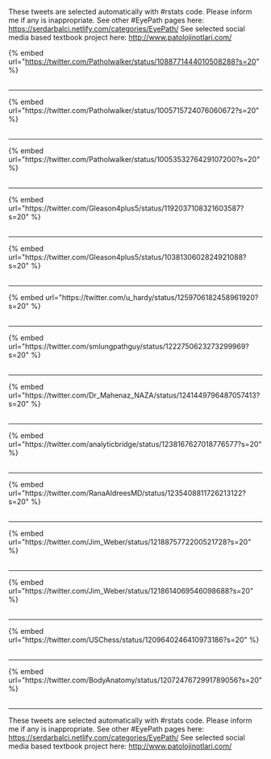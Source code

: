

These tweets are selected automatically with #rstats code. Please inform me if any is inappropriate.
See other #EyePath pages here: https://serdarbalci.netlify.com/categories/EyePath/ 
See selected social media based textbook project here: http://www.patolojinotlari.com/

{% embed url="https://twitter.com/Patholwalker/status/1088771444010508288?s=20" %}<br>
<br>
<hr>
{% embed url="https://twitter.com/Patholwalker/status/1005715724076060672?s=20" %}<br>
<br>
<hr>
{% embed url="https://twitter.com/Patholwalker/status/1005353276429107200?s=20" %}<br>
<br>
<hr>
{% embed url="https://twitter.com/Gleason4plus5/status/1192037108321603587?s=20" %}<br>
<br>
<hr>
{% embed url="https://twitter.com/Gleason4plus5/status/1038130602824921088?s=20" %}<br>
<br>
<hr>
{% embed url="https://twitter.com/u_hardy/status/1259706182458961920?s=20" %}<br>
<br>
<hr>
{% embed url="https://twitter.com/smlungpathguy/status/1222750623273299969?s=20" %}<br>
<br>
<hr>
{% embed url="https://twitter.com/Dr_Mahenaz_NAZA/status/1241449796487057413?s=20" %}<br>
<br>
<hr>
{% embed url="https://twitter.com/analyticbridge/status/1238167627018776577?s=20" %}<br>
<br>
<hr>
{% embed url="https://twitter.com/RanaAldreesMD/status/1235408811726213122?s=20" %}<br>
<br>
<hr>
{% embed url="https://twitter.com/Jim_Weber/status/1218875772200521728?s=20" %}<br>
<br>
<hr>
{% embed url="https://twitter.com/Jim_Weber/status/1218614069546098688?s=20" %}<br>
<br>
<hr>
{% embed url="https://twitter.com/USChess/status/1209640246410973186?s=20" %}<br>
<br>
<hr>
{% embed url="https://twitter.com/BodyAnatomy/status/1207247672991789056?s=20" %}<br>
<br>
<hr>


These tweets are selected automatically with #rstats code. Please inform me if any is inappropriate.
See other #EyePath pages here: https://serdarbalci.netlify.com/categories/EyePath/ 
See selected social media based textbook project here: http://www.patolojinotlari.com/
